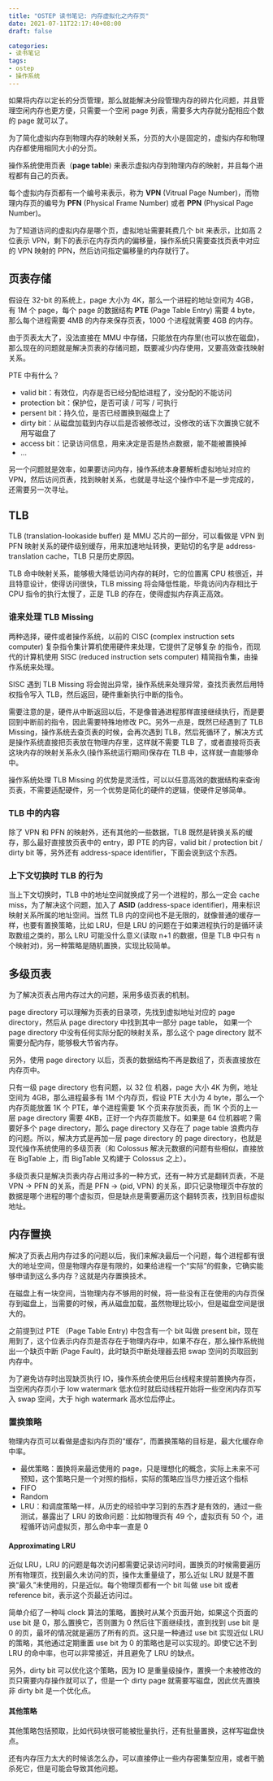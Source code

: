 ```yaml
---
title: "OSTEP 读书笔记: 内存虚拟化之内存页"
date: 2021-07-11T22:17:40+08:00
draft: false

categories:
- 读书笔记
tags:
- ostep
- 操作系统
---
```


如果将内存以定长的分页管理，那么就能解决分段管理内存的碎片化问题，并且管理空闲内存也更方便，只需要一个空闲 page 列表，需要多大内存就分配相应个数的 page 就可以了。

为了简化虚拟内存到物理内存的映射关系，分页的大小是固定的，虚拟内存和物理内存都使用相同大小的分页。

操作系统使用页表（**page table**) 来表示虚拟内存到物理内存的映射，并且每个进程都有自己的页表。

每个虚拟内存页都有一个编号来表示，称为 **VPN** (Vitrual Page Number)，而物理内存页的编号为 **PFN** (Physical Frame Number) 或者 **PPN** (Physical Page Number)。

为了知道访问的虚拟内存是哪个页，虚拟地址需要耗费几个 bit 来表示，比如高 2 位表示 VPN，剩下的表示在内存页内的偏移量，操作系统只需要查找页表中对应的 VPN 映射的 PPN，然后访问指定偏移量的内存就行了。

## 页表存储

假设在 32-bit 的系统上，page 大小为 4K，那么一个进程的地址空间为 4GB，有 1M 个 page，每个 page 的数据结构 **PTE** (Page Table Entry) 需要 4 byte，那么每个进程需要 4MB 的内存来保存页表，1000 个进程就需要 4GB 的内存。

由于页表太大了，没法直接在 MMU 中存储，只能放在内存里(也可以放在磁盘)，那么现在的问题就是解决页表的存储问题，既要减少内存使用，又要高效查找映射关系。

PTE 中有什么？

-   valid bit：有效位，内存是否已经分配给进程了，没分配的不能访问
-   protection bit：保护位，是否可读 / 可写 / 可执行
-   persent bit：持久位，是否已经置换到磁盘上了
-   dirty bit：从磁盘加载到内存以后是否被修改过，没修改的话下次置换它就不用写磁盘了
-   access bit：记录访问信息，用来决定是否是热点数据，能不能被置换掉
-   ...

另一个问题就是效率，如果要访问内存，操作系统本身要解析虚拟地址对应的 VPN，然后访问页表，找到映射关系，也就是寻址这个操作中不是一步完成的，还需要另一次寻址。

## TLB

TLB (translation-lookaside buffer) 是 MMU 芯片的一部分，可以看做是 VPN 到 PFN 映射关系的硬件级别缓存，用来加速地址转换，更贴切的名字是 address-translation cache，TLB 只是历史原因。

TLB 命中映射关系，能够极大降低访问内存的耗时，它的位置离 CPU 核很近，并且特意设计，使得访问很快，TLB missing 将会降低性能，毕竟访问内存相比于 CPU 指令的执行太慢了，正是 TLB 的存在，使得虚拟内存真正高效。

### 谁来处理 TLB Missing

两种选择，硬件或者操作系统，以前的 CISC (complex instruction sets computer) 复杂指令集计算机使用硬件来处理，它提供了足够复杂 的指令，而现代的计算机使用 SISC (reduced instruction sets computer) 精简指令集，由操作系统来处理。

SISC 遇到 TLB Missing 将会抛出异常，操作系统来处理异常，查找页表然后用特权指令写入 TLB，然后返回，硬件重新执行中断的指令。

需要注意的是，硬件从中断返回以后，不是像普通进程那样直接继续执行，而是要回到中断前的指令，因此需要特殊地修改 PC。另外一点是，既然已经遇到了 TLB Missing，操作系统去查页表的时候，会再次遇到 TLB，然后死循环了，解决方式是操作系统直接把页表放在物理内存里，这样就不需要 TLB 了，或者直接将页表这块内存的映射关系永久(操作系统运行期间)保存在 TLB 中，这样就一直能够命中。

操作系统处理 TLB Missing 的优势是灵活性，可以以任意高效的数据结构来查询页表，不需要适配硬件，另一个优势是简化的硬件的逻辑，使硬件足够简单。

### TLB 中的内容

除了 VPN 和 PFN 的映射外，还有其他的一些数据，TLB 既然是转换关系的缓存，那么最好直接放页表中的 entry，即 PTE 的内容，valid bit / protection bit / dirty bit 等，另外还有 address-space identifier，下面会说到这个东西。

### 上下文切换时 TLB 的行为

当上下文切换时，TLB 中的地址空间就换成了另一个进程的，那么一定会 cache miss，为了解决这个问题，加入了 **ASID** (address-space identifier)，用来标识映射关系所属的地址空间。当然 TLB 内的空间也不是无限的，就像普通的缓存一样，也要有置换策略，比如 LRU，但是 LRU 的问题在于如果进程执行的是循环读取数组之类的，那么 LRU 可能没什么意义(读取 n+1 的数据，但是 TLB 中只有 n 个映射对)，另一种策略是随机置换，实现比较简单。

## 多级页表

为了解决页表占用内存过大的问题，采用多级页表的机制。

page directory 可以理解为页表的目录项，先找到虚拟地址对应的 page directory，然后从 page directory 中找到其中一部分 page table， 如果一个 page directory 中没有任何实际分配的映射关系，那么这个 page directory 就不需要分配内存，能够极大节省内存。

另外，使用 page directory 以后，页表的数据结构不再是数组了，页表直接放在内存页中。

只有一级 page directory 也有问题，以 32 位 机器，page 大小 4K 为例，地址空间为 4GB，那么进程最多有 1M 个内存页，假设 PTE 大小为 4 byte，那么一个内存页能放置 1K 个 PTE，单个进程需要 1K 个页来存放页表，而 1K 个页的上一层 page directory 需要 4KB，正好一个内存页能放下。如果是 64 位机器呢？需要好多个 page directory，那么 page directory 又存在了 page table 浪费内存的问题。所以，解决方式是再加一层 page directory 的 page directory，也就是现代操作系统使用的多级页表（和 Colossus 解决元数据的问题有些相似，直接放在 BigTable 上，而 BigTable 又构建于 Colossus 之上）。

多级页表只是解决页表内存占用过多的一种方式，还有一种方式是翻转页表，不是 VPN -> PFN 的关系，而是 PFN -> (pid, VPN) 的关系，即只记录物理页中存放的数据是哪个进程的哪个虚拟页，但是缺点是需要遍历这个翻转页表，找到目标虚拟地址。

## 内存置换

解决了页表占用内存过多的问题以后，我们来解决最后一个问题，每个进程都有很大的地址空间，但是物理内存是有限的，如果给进程一个“实际”的假象，它确实能够申请到这么多内存？这就是内存置换技术。

在磁盘上有一块空间，当物理内存不够用的时候，将一些没有正在使用的内存页保存到磁盘上，当需要的时候，再从磁盘加载，虽然物理比较小，但是磁盘空间是很大的。

之前提到过 PTE （Page Table Entry) 中包含有一个 bit 叫做 present bit，现在用到了，这个位表示内存页是否存在于物理内存中，如果不存在，那么操作系统抛出一个缺页中断 (Page Fault)，此时缺页中断处理器去把 swap 空间的页取回到内存中。

为了避免访存时出现缺页执行 IO，操作系统会使用后台线程来提前置换内存页，当空闲内存页小于 low watermark 低水位时就启动线程开始将一些空闲内存页写入 swap 空间，大于 high watermark 高水位后停止。

### 置换策略

物理内存页可以看做是虚拟内存页的“缓存”，而置换策略的目标是，最大化缓存命中率。

-   最优策略：置换将来最远使用的 page，只是理想化的概念，实际上未来不可预知，这个策略只是一个对照的指标，实际的策略应当尽力接近这个指标
-   FIFO
-   Random
-   LRU：和调度策略一样，从历史的经验中学习到的东西才是有效的，通过一些测试，暴露出了 LRU 的致命问题：比如物理页有 49 个，虚拟页有 50 个，进程循环访问虚拟页，那么命中率一直是 0

#### Approximating LRU

近似 LRU，LRU 的问题是每次访问都需要记录访问时间，置换页的时候需要遍历所有物理页，找到最久未访问的页，操作太重量级了，那么近似 LRU 就是不置换“最久”未使用的，只是近似。每个物理页都有一个 bit 叫做 use bit 或者 reference bit，表示这个页最近访问过。

简单介绍了一种叫 clock 算法的策略，置换时从某个页面开始，如果这个页面的 use bit 是 0，那么置换它，否则置为 0 然后往下面继续找，直到找到 use bit 是  0 的页，最坏的情况就是遍历了所有的页。这只是一种通过 use bit 实现近似 LRU 的策略，其他通过定期重置 use bit 为 0 的策略也是可以实现的。即使它达不到 LRU 的命中率，也可以非常接近，并且避免了 LRU 的缺点。

另外，dirty bit 可以优化这个策略，因为 IO 是重量级操作，置换一个未被修改的页只需要内存操作就可以了，但是一个 dirty page 就需要写磁盘，因此优先置换非 dirty bit 是一个优化点。

#### 其他策略

其他策略包括预取，比如代码块很可能被批量执行，还有批量置换，这样写磁盘快点。

还有内存压力太大的时候该怎么办，可以直接停止一些内存密集型应用，或者干脆杀死它，但是可能会导致其他问题。

